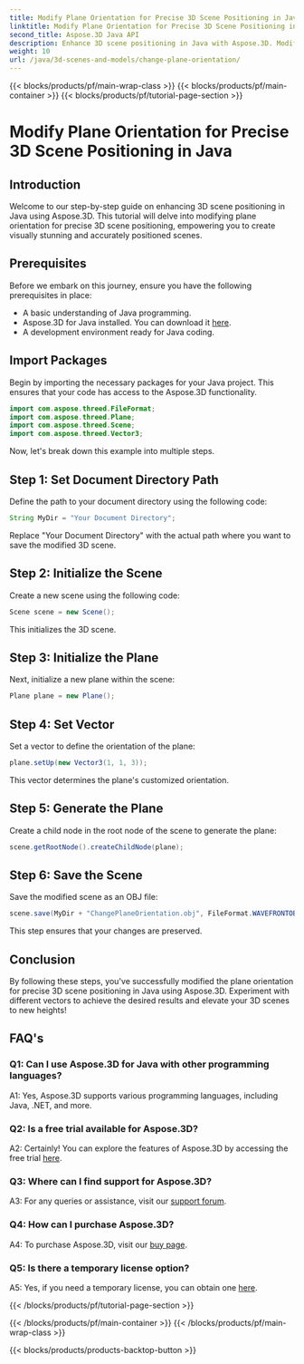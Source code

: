 ```yaml
---
title: Modify Plane Orientation for Precise 3D Scene Positioning in Java
linktitle: Modify Plane Orientation for Precise 3D Scene Positioning in Java
second_title: Aspose.3D Java API
description: Enhance 3D scene positioning in Java with Aspose.3D. Modify plane orientation for precision. Download now for a captivating visual experience.
weight: 10
url: /java/3d-scenes-and-models/change-plane-orientation/
---
```


{{< blocks/products/pf/main-wrap-class >}}
{{< blocks/products/pf/main-container >}}
{{< blocks/products/pf/tutorial-page-section >}}

# Modify Plane Orientation for Precise 3D Scene Positioning in Java

## Introduction

Welcome to our step-by-step guide on enhancing 3D scene positioning in Java using Aspose.3D. This tutorial will delve into modifying plane orientation for precise 3D scene positioning, empowering you to create visually stunning and accurately positioned scenes.

## Prerequisites

Before we embark on this journey, ensure you have the following prerequisites in place:

- A basic understanding of Java programming.
- Aspose.3D for Java installed. You can download it [here](https://releases.aspose.com/3d/java/).
- A development environment ready for Java coding.

## Import Packages

Begin by importing the necessary packages for your Java project. This ensures that your code has access to the Aspose.3D functionality. 

```java
import com.aspose.threed.FileFormat;
import com.aspose.threed.Plane;
import com.aspose.threed.Scene;
import com.aspose.threed.Vector3;
```

Now, let's break down this example into multiple steps.

## Step 1: Set Document Directory Path

Define the path to your document directory using the following code:

```java
String MyDir = "Your Document Directory";
```

Replace "Your Document Directory" with the actual path where you want to save the modified 3D scene.

## Step 2: Initialize the Scene

Create a new scene using the following code:

```java
Scene scene = new Scene();
```

This initializes the 3D scene.

## Step 3: Initialize the Plane

Next, initialize a new plane within the scene:

```java
Plane plane = new Plane();
```

## Step 4: Set Vector

Set a vector to define the orientation of the plane:

```java
plane.setUp(new Vector3(1, 1, 3));
```

This vector determines the plane's customized orientation.

## Step 5: Generate the Plane

Create a child node in the root node of the scene to generate the plane:

```java
scene.getRootNode().createChildNode(plane);
```

## Step 6: Save the Scene

Save the modified scene as an OBJ file:

```java
scene.save(MyDir + "ChangePlaneOrientation.obj", FileFormat.WAVEFRONTOBJ);
```

This step ensures that your changes are preserved.

## Conclusion

By following these steps, you've successfully modified the plane orientation for precise 3D scene positioning in Java using Aspose.3D. Experiment with different vectors to achieve the desired results and elevate your 3D scenes to new heights!


## FAQ's

### Q1: Can I use Aspose.3D for Java with other programming languages?

A1: Yes, Aspose.3D supports various programming languages, including Java, .NET, and more.

### Q2: Is a free trial available for Aspose.3D?

A2: Certainly! You can explore the features of Aspose.3D by accessing the free trial [here](https://releases.aspose.com/).

### Q3: Where can I find support for Aspose.3D?

A3: For any queries or assistance, visit our [support forum](https://forum.aspose.com/c/3d/18).

### Q4: How can I purchase Aspose.3D?

A4: To purchase Aspose.3D, visit our [buy page](https://purchase.aspose.com/buy).

### Q5: Is there a temporary license option?

A5: Yes, if you need a temporary license, you can obtain one [here](https://purchase.aspose.com/temporary-license/).

{{< /blocks/products/pf/tutorial-page-section >}}

{{< /blocks/products/pf/main-container >}}
{{< /blocks/products/pf/main-wrap-class >}}

{{< blocks/products/products-backtop-button >}}
